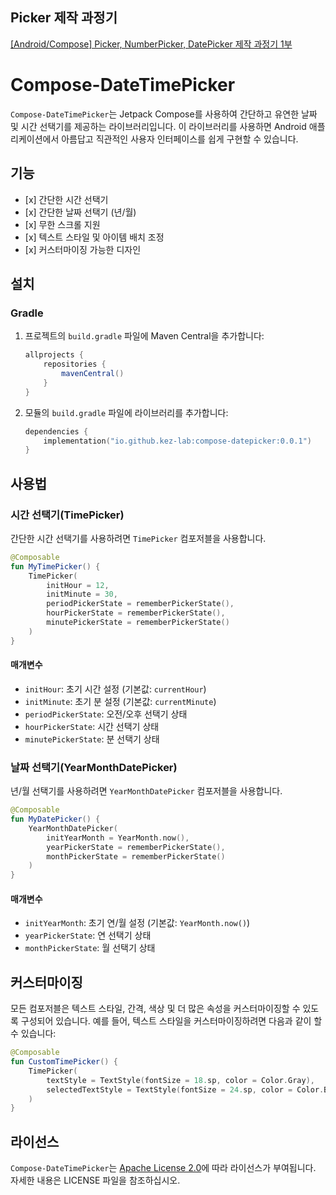 
## Picker 제작 과정기
[[Android/Compose] Picker, NumberPicker, DatePicker 제작 과정기 1부](https://velog.io/@kej_ad/AndroidCompose-Year-Month-DatePicker-%EB%A7%8C%EB%93%A4%EA%B8%B0)
# Compose-DateTimePicker

`Compose-DateTimePicker`는 Jetpack Compose를 사용하여 간단하고 유연한 날짜 및 시간 선택기를 제공하는 라이브러리입니다. 이 라이브러리를 사용하면 Android 애플리케이션에서 아름답고 직관적인 사용자 인터페이스를 쉽게 구현할 수 있습니다.

## 기능

- \[x\] 간단한 시간 선택기
- \[x\] 간단한 날짜 선택기 (년/월)
- \[x\] 무한 스크롤 지원
- \[x\] 텍스트 스타일 및 아이템 배치 조정
- \[x\] 커스터마이징 가능한 디자인

## 설치

### Gradle

1. 프로젝트의 `build.gradle` 파일에 Maven Central을 추가합니다:

    ```groovy
    allprojects {
        repositories {
            mavenCentral()
        }
    }
    ```

2. 모듈의 `build.gradle` 파일에 라이브러리를 추가합니다:

    ```kotlin
    dependencies {
        implementation("io.github.kez-lab:compose-datepicker:0.0.1")
    }
    ```

## 사용법

### 시간 선택기(TimePicker)

간단한 시간 선택기를 사용하려면 `TimePicker` 컴포저블을 사용합니다.

```kotlin
@Composable
fun MyTimePicker() {
    TimePicker(
        initHour = 12,
        initMinute = 30,
        periodPickerState = rememberPickerState(),
        hourPickerState = rememberPickerState(),
        minutePickerState = rememberPickerState()
    )
}
```

#### 매개변수

- `initHour`: 초기 시간 설정 (기본값: `currentHour`)
- `initMinute`: 초기 분 설정 (기본값: `currentMinute`)
- `periodPickerState`: 오전/오후 선택기 상태
- `hourPickerState`: 시간 선택기 상태
- `minutePickerState`: 분 선택기 상태

### 날짜 선택기(YearMonthDatePicker)

년/월 선택기를 사용하려면 `YearMonthDatePicker` 컴포저블을 사용합니다.

```kotlin
@Composable
fun MyDatePicker() {
    YearMonthDatePicker(
        initYearMonth = YearMonth.now(),
        yearPickerState = rememberPickerState(),
        monthPickerState = rememberPickerState()
    )
}
```

#### 매개변수

- `initYearMonth`: 초기 연/월 설정 (기본값: `YearMonth.now()`)
- `yearPickerState`: 연 선택기 상태
- `monthPickerState`: 월 선택기 상태

## 커스터마이징

모든 컴포저블은 텍스트 스타일, 간격, 색상 및 더 많은 속성을 커스터마이징할 수 있도록 구성되어 있습니다. 예를 들어, 텍스트 스타일을 커스터마이징하려면 다음과 같이 할 수 있습니다:

```kotlin
@Composable
fun CustomTimePicker() {
    TimePicker(
        textStyle = TextStyle(fontSize = 18.sp, color = Color.Gray),
        selectedTextStyle = TextStyle(fontSize = 24.sp, color = Color.Black)
    )
}
```

## 라이선스

`Compose-DateTimePicker`는 [Apache License 2.0](./LICENSE)에 따라 라이선스가 부여됩니다. 자세한 내용은 LICENSE 파일을 참조하십시오.


